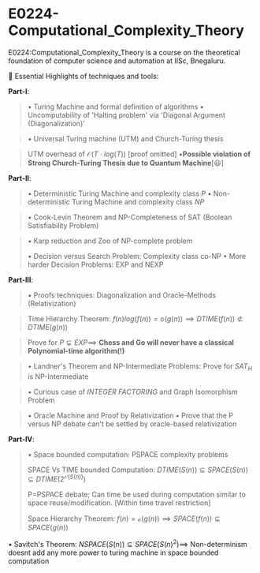 # E0224-Computational_Complexity_Theory
E0224:Computational_Complexity_Theory is a course on the theoretical foundation of computer science and automation at IISc, Bnegaluru.

🎯 Essential Highlights of techniques and tools:

$\textbf{Part-I}:$
> $\bullet$ Turing Machine and formal definition of algorithms
> $\bullet$ Uncomputability of 'Halting problem' via 'Diagonal Argument (Diagonalization)'

> $\bullet$ Universal Turing machine (UTM) and Church-Turing thesis

> UTM overhead of $\mathcal{O}(T\cdot log(T))$ [proof omitted]
> $\bullet \textbf{Possible violation of Strong Church-Turing Thesis due to Quantum Machine}[😃]$ 

$\textbf{Part-II}:$
> $\bullet$ Deterministic Turing Machine and complexity class $P$
> $\bullet$ Non-deterministic Turing Machine and complexity class $NP$

> $\bullet$ Cook-Levin Theorem and NP-Completeness of SAT (Boolean Satisfiability Problem)
 
> $\bullet$ Karp reduction and Zoo of NP-complete problem
>
> $\bullet$ Decision versus Search Problem: Complexity class co-NP
> $\bullet$ More harder Decision Problems: EXP and NEXP

$\textbf{Part-III}:$
> $\bullet$ Proofs techniques: Diagonalization and Oracle-Methods (Relativization)

>  Time Hierarchy Theorem: $f(n)log(f(n))=\mathbb{o}(g(n)) \implies DTIME(f(n))\not\subset DTIME(g(n))$

>  Prove for $P \subsetneq EXP\implies$ $\textbf{Chess and Go will never have a classical Polynomial-time algorithm(!)}$

> $\bullet$ Landner's Theorem and NP-Intermediate Problems: Prove for $SAT_H$ is NP-Intermediate

> $\bullet$ Curious case of $INTEGER\ FACTORING$ and Graph Isomorphism Problem

> $\bullet$ Oracle Machine and Proof by Relativization
> $\bullet$ Prove that the P versus NP debate can't be settled by oracle-based relativization

$\textbf{Part-IV}:$ 
> $\bullet$ Space bounded computation: PSPACE complexity problems
>
> SPACE Vs TIME bounded Computation: $DTIME(S(n))\subseteq SPACE(S(n)) \subseteq DTIME(2^{\mathcal{O}(S(n))})$
>
> P=PSPACE debate; Can time be used during computation similar to space reuse/modification. [Within time travel restriction]
>
> Space Hierarchy Theorem: $f(n)=\mathcal{o}(g(n))\implies SPACE(f(n)) \subsetneq SPACE(g(n))$
>
$\bullet$ Savitch's Theorem: $NSPACE(S(n))\subseteq SPACE(S(n)^2) \implies$ Non-determinism doesnt add any more power to turing machine in space bounded computation

